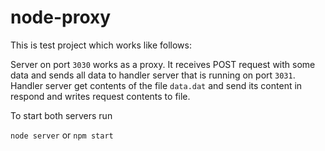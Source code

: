 # node-proxy

This is test project which works like follows:

Server on port ```3030``` works as a proxy. It receives POST request with some data and sends all data to handler server that is running on port ```3031```. Handler server get contents of the file ```data.dat``` and send its content in respond and writes request contents to file.

To start both servers run

```node server``` or ```npm start```
